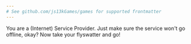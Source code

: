```yaml
---
# See github.com/js13kGames/games for supported frontmatter
---
```

You are a (Internet) Service Provider. Just make sure the service won't go offline, okay? Now take your flyswatter and go!